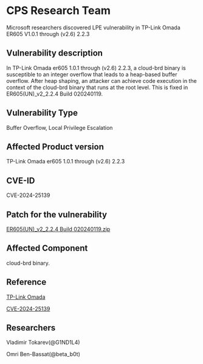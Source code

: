 # CPS Research Team
Microsoft researchers discovered LPE vulnerability in TP-Link Omada ER605 V1.0.1 through (v2.6) 2.2.3

## Vulnerability description
In TP-Link Omada er605 1.0.1 through (v2.6) 2.2.3, a cloud-brd binary is susceptible to an integer overflow that leads to a heap-based 
buffer overflow. After heap shaping, an attacker can achieve code 
execution in the context of the cloud-brd binary that runs at the root 
level. This is fixed in ER605(UN)_v2_2.2.4 Build 020240119.

## Vulnerability Type
Buffer Overflow, Local Privilege Escalation

## Affected Product version
TP-Link Omada er605 1.0.1 through (v2.6) 2.2.3 

## CVE-ID
CVE-2024-25139

## Patch for the vulnerability
[ER605(UN)_v2_2.2.4 Build 020240119.zip](https://community.tp-link.com/en/business/forum/topic/653062)

## Affected Component
cloud-brd binary. 

## Reference
[TP-Link Omada](https://www.tp-link.com/us/omada-sdn/)

[CVE-2024-25139](https://cve.mitre.org/cgi-bin/cvename.cgi?name=CVE-2024-25139)

## Researchers
Vladimir Tokarev(@G1ND1L4)

Omri Ben-Bassat(@beta_b0t)
